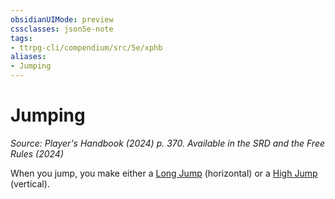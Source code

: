 ```yaml
---
obsidianUIMode: preview
cssclasses: json5e-note
tags:
- ttrpg-cli/compendium/src/5e/xphb
aliases:
- Jumping
---
```

# Jumping
*Source: Player's Handbook (2024) p. 370. Available in the <span title='Systems Reference Document (5.2)'>SRD</span> and the Free Rules (2024)* 

When you jump, you make either a [Long Jump](Інструменти%20ДМ/CLI/rules/variant-rules/long-jump-xphb.md) (horizontal) or a [High Jump](Інструменти%20ДМ/CLI/rules/variant-rules/high-jump-xphb.md) (vertical).